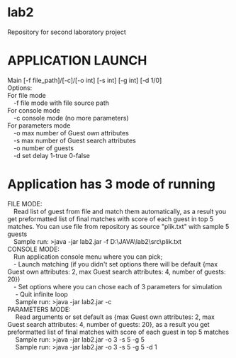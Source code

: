 # lab2
Repository for second laboratory project
# APPLICATION LAUNCH

Main [-f file_path]/[-c]/[-o int] [-s int] [-g int] [-d 1/0]  
Options:  
  For file mode  
  &emsp;-f file mode with file source path  
  For console mode  
  &emsp;-c console mode (no more parameters)  
  For parameters mode  
  &emsp;-o max number of Guest own attributes  
  &emsp;-s max number of Guest search attributes  
  &emsp;-o number of guests  
  &emsp;-d set delay 1-true 0-false   

# Application has 3 mode of running  
FILE MODE:  
  &emsp;Read list of guest from file and match them automatically, as a result you get preformatted list of final matches with score of each guest in top 5 matches. You can use file from repository as source "plik.txt" with sample 5 guests  
  &emsp;Sample run: >java -jar lab2.jar -f D:\JAVA\lab2\src\plik.txt  
CONSOLE MODE:  
  &emsp;Run application console menu where you can pick;  
    &emsp;- Launch matching (if you didn't set options there will be default {max Guest own attributes: 2, max Guest search attributes: 4, number of guests: 20})  
    &emsp;- Set options where you can chose each of 3 parameters for simulation  
   &emsp; - Quit infinite loop  
 &emsp; Sample run: >java -jar lab2.jar -c  
PARAMETERS MODE:  
 &emsp; Read arguments or set default as {max Guest own attributes: 2, max Guest search attributes: 4, number of guests: 20}, as a result you get preformatted list of final matches with score of each guest in top 5 matches  
 &emsp; Sample run: >java -jar lab2.jar -o 3 -s 5 -g 5  
 &emsp; Sample run: >java -jar lab2.jar -o 3 -s 5 -g 5 -d 1  
